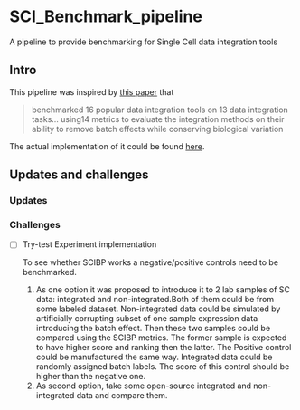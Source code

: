 # SCI_Benchmark_pipeline
A pipeline to provide benchmarking for Single Cell data integration tools
## Intro
This pipeline was inspired by  [this paper](./Papers_and_refs/SCBIP_paper.pdf)
that   
> benchmarked 16 popular data integration tools on 13 data integration tasks... using14 metrics to evaluate 
the integration methods on their ability to remove batch effects while conserving biological variation

The actual implementation of it could be found [here](https://github.com/theislab/scib-reproducibility).
## Updates and challenges 
### Updates
### Challenges 
- [ ] Try-test Experiment implementation

  To see whether SCIBP works a negative/positive controls need to be benchmarked.  
  1. As one option it was proposed to introduce it to 2 lab samples of SC data: integrated and non-integrated.Both of them could be from some labeled dataset. Non-integrated data could be simulated by artificially corrupting subset of 
   one sample expression data introducing the batch effect. Then these two samples could be compared using the SCIBP metrics. The former sample is expected to have higher score and ranking then the latter.
   The Positive control could be manufactured the same way. Integrated data could be randomly assigned batch labels. The score of this control should be higher than the negative one.
  2. As second option, take some open-source integrated and non-integrated data and compare them.

